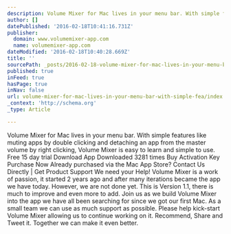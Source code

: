```yaml
---
description: Volume Mixer for Mac lives in your menu bar. With simple features like muting apps by double clicking and detaching an app from the master volume by right click
author: []
datePublished: '2016-02-18T10:41:16.731Z'
publisher:
  domain: www.volumemixer-app.com
  name: volumemixer-app.com
dateModified: '2016-02-18T10:40:28.669Z'
title: ''
sourcePath: _posts/2016-02-18-volume-mixer-for-mac-lives-in-your-menu-bar-with-simple-fea.md
published: true
inFeed: true
hasPage: true
inNav: false
url: volume-mixer-for-mac-lives-in-your-menu-bar-with-simple-fea/index.html
_context: 'http://schema.org'
_type: Article

---
```

Volume Mixer for Mac lives in your menu bar. With simple features like muting apps by double clicking and detaching an app from the master volume by right clicking, Volume Mixer is easy to learn and simple to use. Free 15 day trial Download App Downloaded 3281 times Buy Activation Key Purchase Now Already purchased via the Mac App Store? Contact Us Directly | Get Product Support We need your Help! Volume Mixer is a work of passion, it started 2 years ago and after many iterations became the app we have today. However, we are not done yet. This is Version 1.1, there is much to improve and even more to add. Join us as we build Volume Mixer into the app we have all been searching for since we got our first Mac. As a small team we can use as much support as possible. Please help kick-start Volume Mixer allowing us to continue working on it. Recommend, Share and Tweet it. Together we can make it even better.